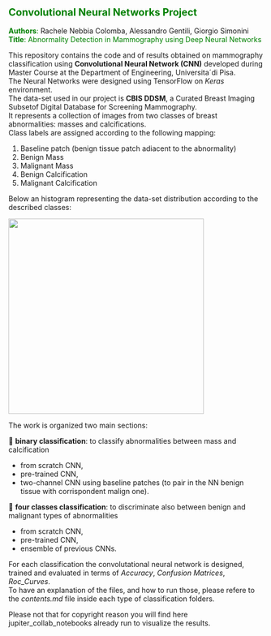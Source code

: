 ### <font color="green"> <span style="font-size:larger;"> Convolutional Neural Networks Project </font> </span>
<font color="green">**Authors**:</font>  Rachele Nebbia Colomba, Alessandro Gentili, Giorgio Simonini  
<font color="green">**Title**: Abnormality Detection in Mammography using Deep Neural Networks </font> 

This repository contains the code and of results obtained on mammography classification using **Convolutional Neural Network (CNN)** developed during Master Course at the Department of Engineering, Universita´di Pisa.  
The Neural Networks were designed using TensorFlow on _Keras_ environment.  
The data-set used in our project is **CBIS DDSM**, a Curated Breast Imaging Subsetof Digital Database for Screening Mammography.  
It represents a collection of images from two classes of breast abnormalities: masses and calcifications.  
Class labels are assigned according to the following mapping:  
1. Baseline patch (benign tissue patch adiacent to the abnormality)
2. Benign Mass
2. Malignant Mass
3. Benign Calcification
4. Malignant Calcification

Below an histogram representing the data-set distribution according to the described classes:

<img src="https://github.com/rachele182/Master-Thesis/assets/75611841/e5707776-c1b3-46db-b5bc-41e4127572b3" width="385">

The work is organized two main sections:  

&#x1F538; **binary classification**: to classify abnormalities between mass and calcification
  - from scratch CNN,
  - pre-trained CNN,
  - two-channel CNN using baseline patches (to pair in the NN benign tissue with corrispondent malign one).

&#x1F538; **four classes classification**: to discriminate also between benign and malignant types of abnormalities
  - from scratch CNN,
  - pre-trained CNN,
  - ensemble of previous CNNs.

For each classification the convolutational neural network is designed, trained and evaluated in terms of _Accuracy_, _Confusion Matrices_, _Roc_Curves_.  
To have an explanation of the files, and how to run those, please refere to the _contents.md_ file inside each type of classification folders. 


Please not that for copyright reason you will find here jupiter_collab_notebooks already run to visualize the results. 


